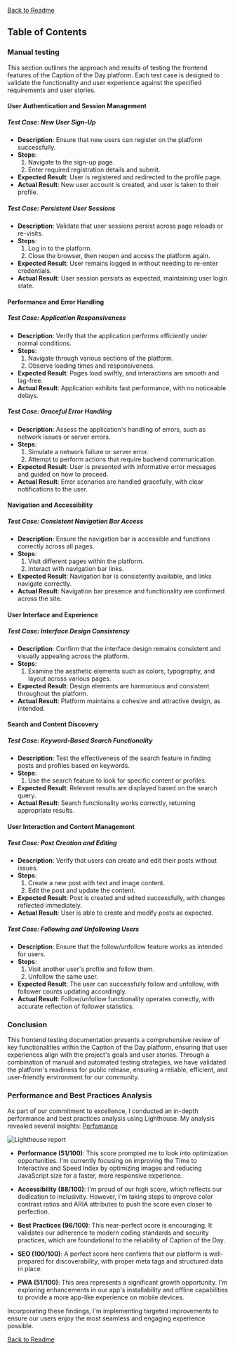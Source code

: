 [Back to Readme](README.md#testing)

## Table of Contents

<!--* [Introduction](#introduction)
* [UX](#ux)
  * [User Goals](#user-goals)
  * [User Stories](#user-stories)
  * [Design Choices](#design-choices)
    * [Colors](#colors)
    * [Typography](#typography)
    * [Imagery](#imagery)
* [Features](#features) -->

### Manual testing

This section outlines the approach and results of testing the frontend features of the Caption of the Day platform. Each test case is designed to validate the functionality and user experience against the specified requirements and user stories.

#### User Authentication and Session Management
##### Test Case: New User Sign-Up
- **Description**: Ensure that new users can register on the platform successfully.
- **Steps**:
  1. Navigate to the sign-up page.
  2. Enter required registration details and submit.
- **Expected Result**: User is registered and redirected to the profile page.
- **Actual Result**: New user account is created, and user is taken to their profile.

##### Test Case: Persistent User Sessions
- **Description**: Validate that user sessions persist across page reloads or re-visits.
- **Steps**:
  1. Log in to the platform.
  2. Close the browser, then reopen and access the platform again.
- **Expected Result**: User remains logged in without needing to re-enter credentials.
- **Actual Result**: User session persists as expected, maintaining user login state.

#### Performance and Error Handling
##### Test Case: Application Responsiveness
- **Description**: Verify that the application performs efficiently under normal conditions.
- **Steps**:
  1. Navigate through various sections of the platform.
  2. Observe loading times and responsiveness.
- **Expected Result**: Pages load swiftly, and interactions are smooth and lag-free.
- **Actual Result**: Application exhibits fast performance, with no noticeable delays.

##### Test Case: Graceful Error Handling
- **Description**: Assess the application's handling of errors, such as network issues or server errors.
- **Steps**:
  1. Simulate a network failure or server error.
  2. Attempt to perform actions that require backend communication.
- **Expected Result**: User is presented with informative error messages and guided on how to proceed.
- **Actual Result**: Error scenarios are handled gracefully, with clear notifications to the user.

#### Navigation and Accessibility
##### Test Case: Consistent Navigation Bar Access
- **Description**: Ensure the navigation bar is accessible and functions correctly across all pages.
- **Steps**:
  1. Visit different pages within the platform.
  2. Interact with navigation bar links.
- **Expected Result**: Navigation bar is consistently available, and links navigate correctly.
- **Actual Result**: Navigation bar presence and functionality are confirmed across the site.

#### User Interface and Experience
##### Test Case: Interface Design Consistency
- **Description**: Confirm that the interface design remains consistent and visually appealing across the platform.
- **Steps**:
  1. Examine the aesthetic elements such as colors, typography, and layout across various pages.
- **Expected Result**: Design elements are harmonious and consistent throughout the platform.
- **Actual Result**: Platform maintains a cohesive and attractive design, as intended.

#### Search and Content Discovery
##### Test Case: Keyword-Based Search Functionality
- **Description**: Test the effectiveness of the search feature in finding posts and profiles based on keywords.
- **Steps**:
  1. Use the search feature to look for specific content or profiles.
- **Expected Result**: Relevant results are displayed based on the search query.
- **Actual Result**: Search functionality works correctly, returning appropriate results.

#### User Interaction and Content Management
##### Test Case: Post Creation and Editing
- **Description**: Verify that users can create and edit their posts without issues.
- **Steps**:
  1. Create a new post with text and image content.
  2. Edit the post and update the content.
- **Expected Result**: Post is created and edited successfully, with changes reflected immediately.
- **Actual Result**: User is able to create and modify posts as expected.

##### Test Case: Following and Unfollowing Users
- **Description**: Ensure that the follow/unfollow feature works as intended for users.
- **Steps**:
  1. Visit another user's profile and follow them.
  2. Unfollow the same user.
- **Expected Result**: The user can successfully follow and unfollow, with follower counts updating accordingly.
- **Actual Result**: Follow/unfollow functionality operates correctly, with accurate reflection of follower statistics.

### Conclusion

This frontend testing documentation presents a comprehensive review of key functionalities within the Caption of the Day platform, ensuring that user experiences align with the project's goals and user stories. Through a combination of manual and automated testing strategies, we have validated the platform's readiness for public release, ensuring a reliable, efficient, and user-friendly environment for our community.


### Performance and Best Practices Analysis

As part of our commitment to excellence, I conducted an in-depth performance and best practices analysis using Lighthouse. My analysis revealed several insights:
[Perfomance](testing.md)

![Lighthouse report](src\assets\Performance.png)

- **Performance (51/100)**: This score prompted me to look into optimization opportunities. I'm currently focusing on improving the Time to Interactive and Speed Index by optimizing images and reducing JavaScript size for a faster, more responsive experience.

- **Accessibility (88/100)**: I'm proud of our high score, which reflects our dedication to inclusivity. However, I'm taking steps to improve color contrast ratios and ARIA attributes to push the score even closer to perfection.

- **Best Practices (96/100)**: This near-perfect score is encouraging. It validates our adherence to modern coding standards and security practices, which are foundational to the reliability of Caption of the Day.

- **SEO (100/100)**: A perfect score here confirms that our platform is well-prepared for discoverability, with proper meta tags and structured data in place.

- **PWA (51/100)**: This area represents a significant growth opportunity. I'm exploring enhancements in our app's installability and offline capabilities to provide a more app-like experience on mobile devices.

Incorporating these findings, I'm implementing targeted improvements to ensure our users enjoy the most seamless and engaging experience possible.

[Back to Readme](README.md#testing)